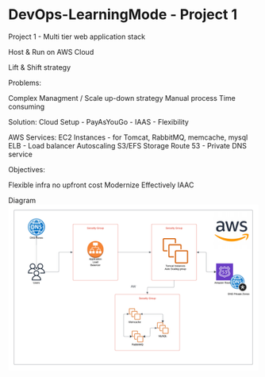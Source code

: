 # DevOps-LearningMode - Project 1
Project 1 - Multi tier web application stack

Host & Run on AWS Cloud

Lift & Shift strategy

Problems:

Complex Managment / Scale up-down strategy
Manual process
Time consuming

Solution:
Cloud Setup - PayAsYouGo - IAAS - Flexibility

AWS Services: 
EC2 Instances - for Tomcat, RabbitMQ, memcache, mysql
ELB - Load balancer
Autoscaling
S3/EFS Storage
Route 53 - Private DNS service

Objectives:

Flexible infra
no upfront cost
Modernize Effectively
IAAC


Diagram
![alt text](<Blank diagram (1).png>)
